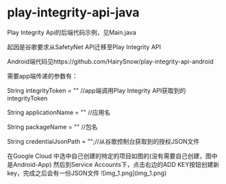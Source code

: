 # play-integrity-api-java
<p>
Play Integrity Api的后端代码示例，见Main.java
</p>
<p>
起因是谷歌要求从SafetyNet API迁移至Play Integrity API
</p>
<p>
Android端代码见https://github.com/HairySnow/play-integrity-api-android
</p>
<p>
需要app端传递的参数有：

</p>
<p>
String integrityToken = "<your integrity token from app>" //app端调用Play Integrity API获取到的integrityToken
</p>
<p>
String applicationName = "<your application name>" //应用名
</p>
<p>
String packageName = "<your packageName>" //包名
</p>
<p>
String credentialJsonPath = "<your credential json from google cloud platform>";//从谷歌控制台获取到的授权JSON文件
</p>
在Google Cloud 中选中自己创建的特定的项目如图的(没有需要自己创建，图中是Android-App)
然后到Service Accounts下，点击右边的ADD KEY按钮创建新key，完成之后会有一份JSON文件
![img_1.png](img_1.png)
